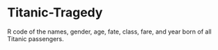 # Titanic-Tragedy
R code of the names, gender, age, fate, class, fare, and year born of all Titanic passengers. 
